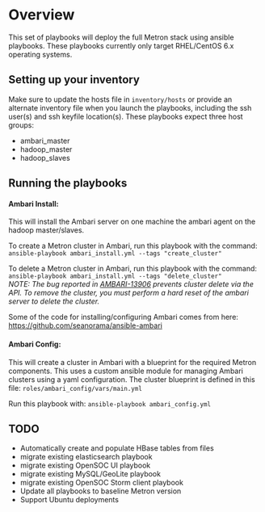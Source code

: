 # Overview
This set of playbooks will deploy the full Metron stack using ansible 
playbooks. These playbooks currently only target RHEL/CentOS 6.x operating
systems. 

## Setting up your inventory
Make sure to update the hosts file in `inventory/hosts` or provide an 
alternate inventory file when you launch the playbooks, including the 
ssh user(s) and ssh keyfile location(s). These playbooks expect three 
host groups:

- ambari_master
- hadoop_master
- hadoop_slaves

## Running the playbooks
#### Ambari Install:
This will install the Ambari server on one machine the ambari agent on 
the hadoop master/slaves.

To create a Metron cluster in Ambari, run this playbook with the command: 
`ansible-playbook ambari_install.yml --tags "create_cluster"`

To delete a Metron cluster in Ambari, run this playbook with the command: 
`ansible-playbook ambari_install.yml --tags "delete_cluster"`  
*NOTE: The bug reported in [AMBARI-13906](https://issues.apache.org/jira/browse/AMBARI-13906) 
prevents cluster delete via the API. To remove the cluster, you must perform
a hard reset of the ambari server to delete the cluster.*

Some of the code for installing/configuring Ambari comes from here: 
https://github.com/seanorama/ansible-ambari

#### Ambari Config:
This will create a cluster in Ambari with a blueprint for the required 
Metron components. This uses a custom ansible module for managing Ambari 
clusters using a yaml configuration. The cluster blueprint is defined in 
this file: `roles/ambari_config/vars/main.yml`

Run this playbook with: `ansible-playbook ambari_config.yml`

## TODO
- Automatically create and populate HBase tables from files
- migrate existing elasticsearch playbook
- migrate existing OpenSOC UI playbook
- migrate existing MySQL/GeoLite playbook
- migrate existing OpenSOC Storm client playbook
- Update all playbooks to baseline Metron version
- Support Ubuntu deployments
